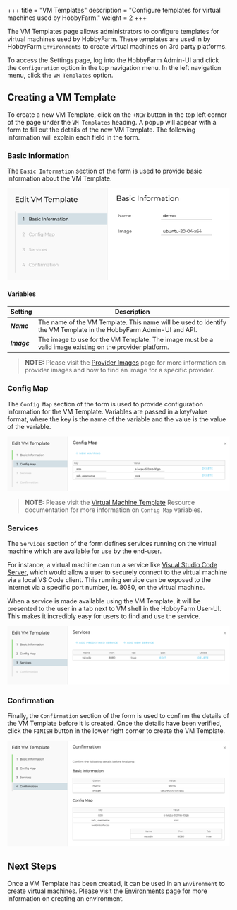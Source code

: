 +++
title = "VM Templates"
description = "Configure templates for virtual machines used by HobbyFarm."
weight = 2
+++

The VM Templates page allows administrators to configure templates for virtual machines used by HobbyFarm. These templates are used in by HobbyFarm `Environments` to create virtual machines on 3rd party platforms.

To access the Settings page, log into the HobbyFarm Admin-UI and click the `Configuration` option in the top navigation menu. In the left navigation menu, click the `VM Templates` option.

## Creating a VM Template

To create a new VM Template, click on the `+NEW` button in the top left corner of the page under the `VM Templates` heading. A popup will appear with a form to fill out the details of the new VM Template. The following information will explain each field in the form.

### Basic Information

The `Basic Information` section of the form is used to provide basic information about the VM Template.

![VM Template - Basic Information](/images/hobbyfarm-admin-vmtemplate-basic.png)

#### Variables

| Setting | Description |
| --- | --- |
| **_Name_** | The name of the VM Template. This name will be used to identify the VM Template in the HobbyFarm Admin-UI and API. |
| **_Image_** | The image to use for the VM Template. The image must be a valid image existing on the provider platform. |

> **NOTE:** Please visit the [Provider Images](/docs/appendix/provider_images) page for more information on provider images and how to find an image for a specific provider.

### Config Map

The `Config Map` section of the form is used to provide configuration information for the VM Template. Variables are passed in a key/value format, where the key is the name of the variable and the value is the value of the variable.

![VM Template - Config Map](/images/hobbyfarm-admin-vmtemplate-configmap.png)

> **NOTE:** Please visit the [Virtual Machine Template](/docs/architecture/resources/virtualmachinetemplate) Resource documentation for more information on `Config Map` variables.

### Services

The `Services` section of the form defines services running on the virtual machine which are available for use by the end-user.

For instance, a virtual machine can run a service like [Visual Studio Code Server](https://code.visualstudio.com/docs/remote/vscode-server), which would allow a user to securely connect to the virtual machine via a local VS Code client. This running service can be exposed to the Internet via a specific port number, ie. 8080, on the virtual machine.

When a service is made available using the VM Template, it will be presented to the user in a tab next to VM shell in the HobbyFarm User-UI. This makes it incredibly easy for users to find and use the service.

![VM Template - Services](/images/hobbyfarm-admin-vmtemplate-services.png)

### Confirmation

Finally, the `Confirmation` section of the form is used to confirm the details of the VM Template before it is created. Once the details have been verified, click the `FINISH` button in the lower right corner to create the VM Template.

![VM Template - Confirmation](/images/hobbyfarm-admin-vmtemplate-confirmation.png)

## Next Steps

Once a VM Template has been created, it can be used in an `Environment` to create virtual machines. Please visit the [Environments](/docs/configuration/environments) page for more information on creating an environment.